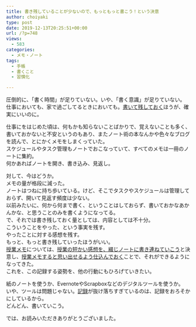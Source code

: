 ```yaml
---
title: 書き残していることが少ないので、もっともっと書こう！という決意
author: choiyaki
type: post
date: 2019-12-13T20:25:51+00:00
url: /?p=748
views:
  - 583
categories:
  - メモ・ノート
tags:
  - 手帳
  - 書くこと
  - 習慣化

---
```

圧倒的に、「書く時間」が足りていない。いや、「書く意識」が足りていない。  
仕事においても、家で過ごしてるときにおいても。[書いて残しておく][1]ほうが、確実にいいのに。

仕事にをはじめた頃は、何もかも知らないことばかりで、覚えないことも多く、書いておかないと不安というのもあり、またノート術の本なんかや色々なブログを読んで、とにかくメモをしまくっていた。  
スケジュールやタスク管理もノートでおこなっていて、すべてのメモは一冊のノートに集約。  
何かあればノートを開き、書き込み、見返し。

対して、今はどうか。  
メモの量が格段に減った。  
ノートはつねに持ち歩いている。けど、そこでタスクやスケジュールは管理しておらず、開いて見返す頻度は少ない。  
以前みたいに、何から何まで書く、ということはしておらず、書いておかなあかんかな、と思うことのみを書くようになってる。  
で、それでは書き残しておく量としては、内容としては不十分。  
こういうことをやった、という事実を残す。  
やったことに対する感想を残す。  
もっと、もっと書き残していったほうがいい。  
[授業メモ][2]については、[授業の短かい感想を、綴じノートに書き連ねていこう][3]と決意し、[授業メモすると思い出せるよう仕込んでおく][4]ことで、それができるようになってきた。  
これを、この記録する姿勢を、他の行動にもひろげていきたい。

紙のノートを使うか、EvernoteやScrapboxなどのデジタルツールを使うか。  
いや、ツールは問題じゃない。[記録][5]が抜け落ちすぎているのは、記録をおろそかにしているから。  
どんどん、書いていこう。

では、お読みいただきありがとうございました。

 [1]: https://scrapbox.io/choiyaki-hondana/%E6%9B%B8%E3%81%84%E3%81%A6%E6%AE%8B%E3%81%97%E3%81%A6%E3%81%8A%E3%81%8F
 [2]: https://scrapbox.io/choiyaki-hondana/%E6%8E%88%E6%A5%AD%E3%83%A1%E3%83%A2
 [3]: https://choiyaki.com/?p=640
 [4]: https://choiyaki.com/?p=715
 [5]: https://scrapbox.io/choiyaki-hondana/%E8%A8%98%E9%8C%B2